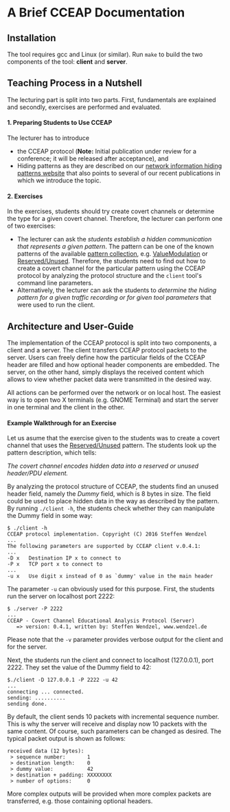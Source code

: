 # A Brief CCEAP Documentation

## Installation

The tool requires gcc and Linux (or similar). Run `make` to build the two components of the tool: **client** and **server**.

## Teaching Process in a Nutshell

The lecturing part is split into two parts. First, fundamentals are explained and secondly, exercises are performed and evaluated.

#### 1. Preparing Students to Use CCEAP

The lecturer has to introduce
- the CCEAP protocol (**Note:** Initial publication under review for a conference; it will be released after acceptance), and
- Hiding patterns as they are described on our [network information hiding patterns website](http://ih-patterns.blogspot.de/p/introduction.html) that also points to several of our recent publications in which we introduce the topic.

#### 2. Exercises

In the exercises, students should try create covert channels or determine the type for a given covert channel. Therefore, the lecturer can perform one of two exercises:

- The lecturer can ask the *students establish a hidden communication that represents a given pattern*. The pattern can be one of the known patterns of the available [pattern collection](http://ih-patterns.blogspot.de/p/test.html), e.g. [ValueModulation](http://ih-patterns.blogspot.de/p/references-1-s.html) or [Reserved/Unused](http://ih-patterns.blogspot.de/p/blog-page_13.html). Therefore, the students need to find out how to create a covert channel for the particular pattern using the CCEAP protocol by analyzing the protocol structure and the `client` tool's command line parameters.
- Alternatively, the lecturer can ask the students to *determine the hiding pattern for a given traffic recording or for given tool parameters* that were used to run the client.


## Architecture and User-Guide

The implementation of the CCEAP protocol is split into two components, a client and a server. The client transfers CCEAP protocol packets to the server. Users can freely define how the particular fields of the CCEAP header are filled and how optional header components are embedded. The server, on the other hand, simply displays the received content which allows to view whether packet data were transmitted in the desired way.

All actions can be performed over the network or on local host. The easiest way is to open two X terminals (e.g. GNOME Terminal) and start the server in one terminal and the client in the other.

#### Example Walkthrough for an Exercise

Let us asume that the exercise given to the students was to create a covert channel that uses the [Reserved/Unused](http://ih-patterns.blogspot.de/p/blog-page_13.html) pattern. The students look up the pattern description, which tells:

*The covert channel encodes hidden data into a reserved or unused header/PDU element.*

By analyzing the protocol structure of CCEAP, the students find an unused header field, namely the *Dummy* field, which is 8 bytes in size. The field could be used to place hidden data in the way as described by the pattern. By running `./client -h`, the students check whether they can manipulate the Dummy field in some way:

```shell
$ ./client -h
CCEAP protocol implementation. Copyright (C) 2016 Steffen Wendzel
...
The following parameters are supported by CCEAP client v.0.4.1:
...
-D x   Destination IP x to connect to
-P x   TCP port x to connect to
...
-u x   Use digit x instead of 0 as `dummy' value in the main header
```

The parameter `-u` can obviously used for this purpose. First, the students run the server on localhost port 2222:

```shell
$ ./server -P 2222
...
CCEAP - Covert Channel Educational Analysis Protocol (Server)
   => version: 0.4.1, written by: Steffen Wendzel, www.wendzel.de
```

Please note that the `-v` parameter provides verbose output for the client and for the server.

Next, the students run the client and connect to localhost (127.0.0.1), port 2222. They set the value of the Dummy field to 42:

```shell
$./client -D 127.0.0.1 -P 2222 -u 42
...
connecting ... connected.
sending: ..........
sending done.
```
By default, the client sends 10 packets with incremental sequence number. This is why the server will receive and display now 10 packets with the same content. Of course, such parameters can be changed as desired. The typical packet output is shown as follows:

```
received data (12 bytes):
 > sequence number:       1
 > destination length:    0
 > dummy value:           42
 > destination + padding: XXXXXXXX
 > number of options:     0
```

More complex outputs will be provided when more complex packets are transferred, e.g. those containing optional headers.
